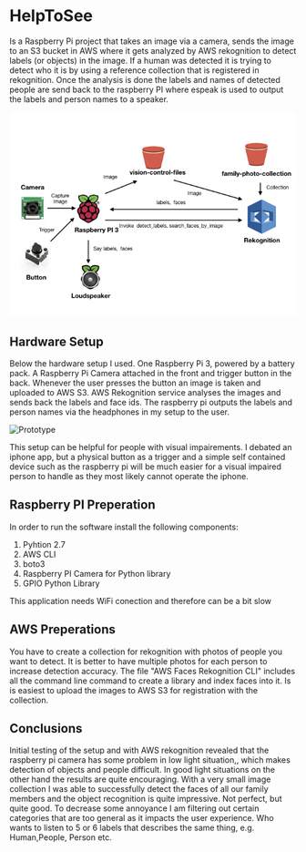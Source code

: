 # HelpToSee
Is a Raspberry Pi project that takes an image via a camera, sends the image to an S3 bucket in AWS where it gets analyzed by AWS rekognition to detect labels (or objects) in the image. If a human was detected it is trying to detect who it is by using a reference collection that is registered in rekognition. Once the analysis is done the labels and names of detected people are send back to the raspberry PI where espeak is used to output the labels and person names to a speaker. 

![Architecture](https://github.com/Hofi2010/HelpToSee/raw/master/HelpToSeeArchitecture.001.jpeg)

## Hardware Setup
Below the hardware setup I used. One Raspberry Pi 3, powered by a battery pack. A Raspberry Pi Camera attached in the front and trigger button in the back. Whenever the user presses the button an image is taken and uploaded to AWS S3. AWS Rekognition service analyses the images and sends back the labels and face ids. The raspberry pi outputs the labels and person names via the headphones in my setup to the user. 

![Prototype](https://github.com/Hofi2010/HelpToSee/raw/master/HelpToSee-Prototype.JPG&s=10)

This setup can be helpful for people with visual impairements. I debated an iphone app, but a physical button as a trigger and a simple self contained device such as the raspberry pi will be much easier for a visual impaired person to handle as they most likely cannot operate the iphone. 

## Raspberry PI Preperation
In order to run the software install the following components:
1. Pyhtion 2.7
2. AWS CLI
3. boto3
4. Raspberry PI Camera for Python library
5. GPIO Python Library

This application needs WiFi conection and therefore can be a bit slow

## AWS Preperations
You have to create a collection for rekognition with photos of people you want to detect. It is better to have multiple photos for each person to increase detection accuracy. The file "AWS Faces Rekognition CLI" includes all the command line command to create a library and index faces into it. Is is easiest to upload the images to AWS S3 for registration with the collection.

## Conclusions
Initial testing of the setup and with AWS rekognition revealed that the raspberry pi camera has some problem in low light situation,, which makes detection of objects and people  difficult. In good light situations on the other hand the results are quite encouraging. With a very small image collection I was able to successfully detect the faces of all our family members and the object recognition is quite impressive. Not perfect, but quite good. To decrease some annoyance I am filtering out certain categories that are too general as it impacts the user experience. Who wants to listen to 5 or 6 labels that describes the same thing, e.g. Human,People, Person etc. 
